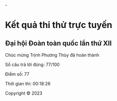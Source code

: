 -<!DOCTYPE html>
<html lang="vi">
<head>
  <meta charset="UTF-8">
  <title>Kết quả thi thử trực tuyến</title>
  <link rel="stylesheet" href="style.css">
</head>
<body>
  <div class="header">
    <h1>Kết quả thi thử trực tuyến</h1>
  </div>
  <div class="main">
    <h2>Đại hội Đoàn toàn quốc lần thứ XII</h2>
    <p>Chúc mừng Trịnh Phương Thùy đã hoàn thành</p>
    <p>Số câu trả lời đúng: 77/100</p>
    <p>Điểm số: 77</p>
    <p>Thời gian thi: 00:18:26</p>
  </div>
  <div class="footer">
    <p>Copyright &copy; 2023</p>

